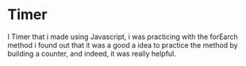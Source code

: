 # Timer
I Timer that i made using Javascript, i was practicing with the forEarch method i found out that it was a good a idea to practice the method by building a counter, and indeed, it was really helpful. 
